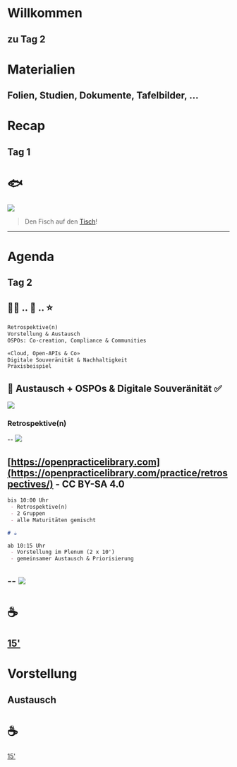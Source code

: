 # Willkommen
zu Tag 2
--
# Materialien

Folien, Studien, Dokumente, Tafelbilder, ...
--
# Recap
Tag 1
--
# 🐟

![](http://api.qrserver.com/v1/create-qr-code/?color=000000&amp;bgcolor=FFFFFF&amp;data=https%3A%2F%2Fetherpad.wikimedia.org%2Fp%2Fbfh-cas-pst-modul-5-fish&amp;qzone=1&amp;margin=0&amp;size=300x300&amp;ecc=L)

> Den Fisch auf den [Tisch](https://etherpad.wikimedia.org/p/bfh-cas-pst-modul-5-fish)!
---
# Agenda
Tag 2
--
## 🧑‍🏫 .. 🤔 .. ⭐

```md [1-3|5-8|]
Retrospektive(n)
Vorstellung & Austausch
OSPOs: Co-creation, Compliance & Communities

«Cloud, Open-APIs & Co»
Digitale Souveränität & Nachhaltigkeit
Praxisbeispiel
```

🎯 Austausch + OSPOs & Digitale Souveränität ✅
---
[![](https://images.unsplash.com/photo-1560529178-855fa2041193?ixlib=rb-4.0.3&ixid=M3wxMjA3fDB8MHxwaG90by1wYWdlfHx8fGVufDB8fHx8fA%3D%3D&auto=format&fit=crop&w=800&q=80)](https://unsplash.com/de/fotos/vSUc4FmgkDg)

### Retrospektive(n)
--
![](https://openpracticelibrary.github.io/opl-media/images/pirate-retro.png)

[https://openpracticelibrary.com](https://openpracticelibrary.com/practice/retrospectives/) - CC BY-SA 4.0
--
```md [1,8|2-4|9-10]
bis 10:00 Uhr
 - Retrospektive(n)
 - 2 Gruppen
 - alle Maturitäten gemischt

# ☕

ab 10:15 Uhr
 - Vorstellung im Plenum (2 x 10')
 - gemeinsamer Austausch & Priorisierung 
```
--
[![](https://images.ctfassets.net/udc161ufuk3a/4zDLpZ2HptnAVXnTpvMqtG/acf8e172d861d21e4a0b686da4881b7f/Logo_clean.png)](https://miro.com/app/board/uXjVMi-Dv0E=/?share_link_id=867666266574)
---
# ☕

[15'](https://youtu.be/1gQJUjgCqrU)
---
# Vorstellung 
Austausch
---
# ☕

[15'](https://youtu.be/1gQJUjgCqrU)
